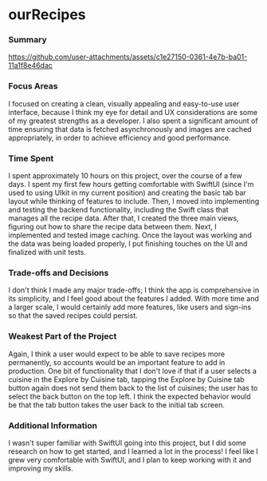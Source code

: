 # ourRecipes

### Summary


https://github.com/user-attachments/assets/c1e27150-0361-4e7b-ba01-11a1f8e46dac


### Focus Areas
I focused on creating a clean, visually appealing and easy-to-use user interface, because I think my eye for detail and UX considerations are some of my greatest strengths as a developer. I also spent a significant amount of time ensuring that data is fetched asynchronously and images are cached appropriately, in order to achieve efficiency and good performance. 

### Time Spent
I spent approximately 10 hours on this project, over the course of a few days. I spent my first few hours getting comfortable with SwiftUI (since I'm used to using UIkit in my current position) and creating the basic tab bar layout while thinking of features to include. Then, I moved into implementing and testing the backend functionality, including the Swift class that manages all the recipe data. After that, I created the three main views, figuring out how to share the recipe data between them. Next, I implemented and tested image caching. Once the layout was working and the data was being loaded properly, I put finishing touches on the UI and finalized with unit tests. 

### Trade-offs and Decisions
I don't think I made any major trade-offs; I think the app is comprehensive in its simplicity, and I feel good about the features I added. With more time and a larger scale, I would certainly add more features, like users and sign-ins so that the saved recipes could persist. 

### Weakest Part of the Project
Again, I think a user would expect to be able to save recipes more permanently, so accounts would be an important feature to add in production. One bit of functionality that I don't love if that if a user selects a cuisine in the Explore by Cuisine tab, tapping the Explore by Cuisine tab button again does not send them back to the list of cuisines; the user has to select the back button on the top left. I think the expected behavior would be that the tab button takes the user back to the initial tab screen. 

### Additional Information
I wasn't super familiar with SwiftUI going into this project, but I did some research on how to get started, and I learned a lot in the process! I feel like I grew very comfortable with SwiftUI, and I plan to keep working with it and improving my skills.
